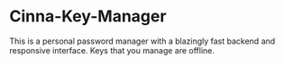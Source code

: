 # Cinna-Key-Manager
This is a personal password manager with a blazingly fast backend and responsive interface. Keys that you manage are offline. 
